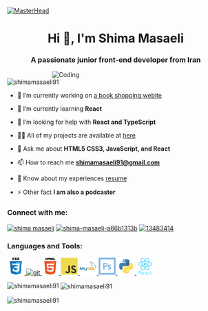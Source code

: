 [![MasterHead](https://repository-images.githubusercontent.com/588181932/e36ec678-7984-4cdd-8e4c-a3932772ff8e)](https://rishnavchanda.io)
<h1 align="center">Hi 👋, I'm Shima Masaeli</h1>
<h3 align="center">A passionate junior front-end developer from Iran</h3>
<img align="right" alt= "Coding" width= "400" src= "https://media.tenor.com/S59bPkT0pqcAAAAC/programming.gif">

<p align="left"> <img src="https://komarev.com/ghpvc/?username=shimamasaeli91&label=Profile%20views&color=0e75b6&style=flat" alt="shimamasaeli91" /> </p>

- 🔭 I’m currently working on [a book shopping webite](https://github.com/ShimaMasaeli91/Book-Shopping-Website)

- 🌱 I’m currently learning **React**

- 🤝 I’m looking for help with **React and TypeScript**

- 👨‍💻 All of my projects are available at [here](here)

- 💬 Ask me about **HTML5 CSS3, JavaScript, and React**

- 📫 How to reach me **shimamasaeli91@gmail.com**

- 📄 Know about my experiences [resume](https://drive.google.com/file/d/1BlhaxKjsPrKEXHNg_xLy0ybvDfZ-b9Hp/view?usp=drive_link)

- ⚡ Other fact **I am also a podcaster**

<h3 align="left">Connect with me:</h3>
<p align="left">
<a href="https://codepen.io/shima masaeli" target="blank"><img align="center" src="https://raw.githubusercontent.com/rahuldkjain/github-profile-readme-generator/master/src/images/icons/Social/codepen.svg" alt="shima masaeli" height="30" width="40" /></a>
<a href="https://linkedin.com/in/shima-masaeli" target="blank"><img align="center" src="https://raw.githubusercontent.com/rahuldkjain/github-profile-readme-generator/master/src/images/icons/Social/linked-in-alt.svg" alt="shima-masaeli-a66b1313b" height="30" width="40" /></a>
<a href="https://stackoverflow.com/users/13483414" target="blank"><img align="center" src="https://raw.githubusercontent.com/rahuldkjain/github-profile-readme-generator/master/src/images/icons/Social/stack-overflow.svg" alt="13483414" height="30" width="40" /></a>
</p>

<h3 align="left">Languages and Tools:</h3>
<p align="left"> <a href="https://www.w3schools.com/css/" target="_blank" rel="noreferrer"> <img src="https://raw.githubusercontent.com/devicons/devicon/master/icons/css3/css3-original-wordmark.svg" alt="css3" width="40" height="40"/> </a> <a href="https://git-scm.com/" target="_blank" rel="noreferrer"> <img src="https://www.vectorlogo.zone/logos/git-scm/git-scm-icon.svg" alt="git" width="40" height="40"/> </a> <a href="https://www.w3.org/html/" target="_blank" rel="noreferrer"> <img src="https://raw.githubusercontent.com/devicons/devicon/master/icons/html5/html5-original-wordmark.svg" alt="html5" width="40" height="40"/> </a> <a href="https://developer.mozilla.org/en-US/docs/Web/JavaScript" target="_blank" rel="noreferrer"> <img src="https://raw.githubusercontent.com/devicons/devicon/master/icons/javascript/javascript-original.svg" alt="javascript" width="40" height="40"/> </a> <a href="https://www.mysql.com/" target="_blank" rel="noreferrer"> <img src="https://raw.githubusercontent.com/devicons/devicon/master/icons/mysql/mysql-original-wordmark.svg" alt="mysql" width="40" height="40"/> </a> <a href="https://www.photoshop.com/en" target="_blank" rel="noreferrer"> <img src="https://raw.githubusercontent.com/devicons/devicon/master/icons/photoshop/photoshop-line.svg" alt="photoshop" width="40" height="40"/> </a> <a href="https://www.python.org" target="_blank" rel="noreferrer"> <img src="https://raw.githubusercontent.com/devicons/devicon/master/icons/python/python-original.svg" alt="python" width="40" height="40"/> </a> <a href="https://reactjs.org/" target="_blank" rel="noreferrer"> <img src="https://raw.githubusercontent.com/devicons/devicon/master/icons/react/react-original-wordmark.svg" alt="react" width="40" height="40"/> </a> </p>

<p><img align="left" src="https://github-readme-stats.vercel.app/api/top-langs?username=shimamasaeli91&show_icons=true&locale=en&layout=compact" alt="shimamasaeli91" /></p>

<p>&nbsp;<img align="center" src="https://github-readme-stats.vercel.app/api?username=shimamasaeli91&show_icons=true&locale=en" alt="shimamasaeli91" /></p>

<p><img align="center" src="https://github-readme-streak-stats.herokuapp.com/?user=shimamasaeli91&" alt="shimamasaeli91" /></p>
